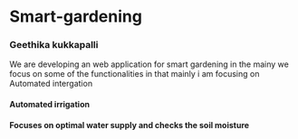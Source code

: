 # Smart-gardening
<h3><b>Geethika kukkapalli</b></h3>
<p>We are developing an web application for smart gardening in the mainy we focus on some of the functionalities in that mainly i am focusing on Automated intergation</p>
<b><h4>Automated irrigation</h4></b>
<p><h4>Focuses on optimal water supply and checks the soil moisture</h4></p>
